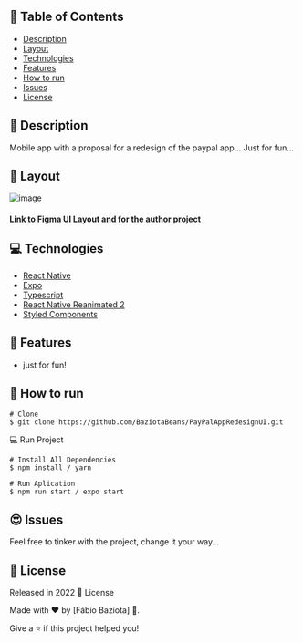 ## 📌 Table of Contents
- [Description](#pushpin-description)
- [Layout](#flower_playing_cards-layout)
- [Technologies](#computer-technologies)
- [Features](#rocket-features)
- [How to run](#construction_worker-how-to-run)
- [Issues](#heart_eyes-issues)
- [License](#closed_book-license)
## :pushpin: Description
Mobile app with a proposal for a redesign of the paypal app...
Just for fun...
## :flower_playing_cards: Layout
![image](https://user-images.githubusercontent.com/48324076/173602086-050bc627-a273-4a98-8256-67094edded51.png)
#### [Link to Figma UI Layout and for the author project](https://www.figma.com/@arashrq)
## :computer: Technologies 
- [React Native](https://reactnative.dev/)
- [Expo](https://expo.dev/)
- [Typescript](https://www.typescriptlang.org/)
- [React Native Reanimated 2](https://docs.swmansion.com/react-native-reanimated/)
- [Styled Components](https://styled-components.com/)

## :rocket: Features
- just for fun!

## :construction_worker: How to run

```
# Clone
$ git clone https://github.com/BaziotaBeans/PayPalAppRedesignUI.git
```

💻 Run Project

```
# Install All Dependencies
$ npm install / yarn

# Run Aplication
$ npm run start / expo start

```

## :heart_eyes: Issues

Feel free to tinker with the project, change it your way...

## :closed_book: License

Released in 2022 📕 License

Made with ❤ by [Fábio Baziota] 🚀.

Give a ⭐️ if this project helped you! 
